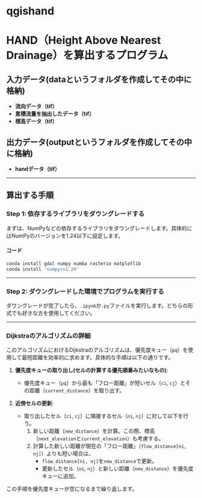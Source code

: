 # qgishand
# **HAND（Height Above Nearest Drainage）を算出するプログラム**

## **入力データ(dataというフォルダを作成してその中に格納)**
- **流向データ（tif）**
- **累積流量を抽出したデータ（tif）**
- **標高データ（tif）**

## **出力データ(outputというフォルダを作成してその中に格納)**
- **handデータ（tif）**
---

## **算出する手順**

### **Step 1: 依存するライブラリをダウングレードする**

まずは、NumPyなどの依存するライブラリをダウングレードします。具体的にはNumPyのバージョンを1.24以下に設定します。

#### **コード**

```bash
conda install gdal numpy numba rasterio matplotlib
conda install 'numpy<=1.24'
```

---

### **Step 2: ダウングレードした環境でプログラムを実行する**

ダウングレードが完了したら、`.ipynb`か`.py`ファイルを実行します。どちらの形式でも好きな方を使用してください。

---

### Dijkstraのアルゴリズムの詳細

このアルゴリズムにおけるDijkstraのアルゴリズムは、優先度キュー（`pq`）を使用して最短距離を効率的に求めます。具体的な手順は以下の通りです。

1. **優先度キューの取り出し(セルの計算する優先順番みたいなもの)**:
    - 優先度キュー（`pq`）から最も「フロー距離」が短いセル（`ci`, `cj`）とその距離（`current_distance`）を取り出す。

2. **近傍セルの更新**:
    - 取り出したセル（`ci`, `cj`）に隣接するセル（`ni`, `nj`）に対して以下を行う。
        1. 新しい距離（`new_distance`）を計算。この際、標高（`next_elevation`と`current_elevation`）も考慮する。
        2. 計算した新しい距離が現在の「フロー距離」（`flow_distance[ni, nj]`）よりも短い場合は、
            - `flow_distance[ni, nj]`を`new_distance`で更新。
            - 更新したセル（`ni`, `nj`）と新しい距離（`new_distance`）を優先度キューに追加。


この手順を優先度キューが空になるまで繰り返します。

